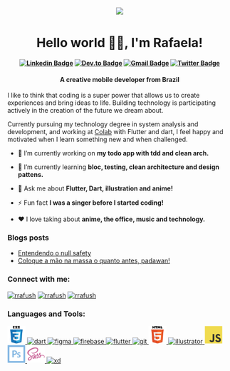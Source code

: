<h1 align="center">
<img src="https://i.pinimg.com/originals/1a/bb/e9/1abbe9b61eac9e87c845c4f2e1ea1356.gif"/></h1>

<h1 align="center">Hello world 👩‍💻, I'm Rafaela!</h1>

<h4 align="center">

[![Linkedin Badge](https://img.shields.io/badge/-rafush-blue?style=flat-square&logo=Linkedin&logoColor=white&link=https://www.linkedin.com/in/rafush/)](https://www.linkedin.com/in/rafush/) [![Dev.to Badge](https://img.shields.io/badge/-@rrafush-03a57a?style=flat-square&labelColor=000000&logo=dev.to&link=https://dev.to/rrafush)](https://dev.to/rrafush) [![Gmail Badge](https://img.shields.io/badge/-design.rafaelamartins@gmail.com-c14438?style=flat-square&logo=Gmail&logoColor=white&link=mailto:design.rafaelamartins@gmail.com)](mailto:design.rafaelamartins@gmail.com) [![Twitter Badge](https://img.shields.io/badge/-@rrafush-blue?style=flat-square&logo=Twitter&logoColor=white&link=mailto:design.rafaelamartins@gmail.com)](https://twitter.com/rrafush)

</h4>

<h4 align="center">A creative mobile developer from Brazil</h4>

I like to think that coding is a super power that allows us to create experiences and bring ideas to life. Building technology is participating actively in the creation of the future we dream about.

Currently pursuing my technology degree in system analysis and development, and working at [Colab]('https://colab.re') with Flutter and dart, I feel happy and motivated when I learn something new and when challenged.

- 🔭 I’m currently working on **my todo app with tdd and clean arch.**

- 🌱 I’m currently learning **bloc, testing, clean architecture and design pattens.**

- 💬 Ask me about **Flutter, Dart, illustration and anime!**

- ⚡ Fun fact **I was a singer before I started coding!**

- ❤️ I love taking about **anime, the office, music and technology.**

### Blogs posts
<!-- BLOG-POST-LIST:START -->
- [Entendendo o null safety](https://dev.to/rrafush/entendendo-o-null-safety-437k)
- [Coloque a mão na massa o quanto antes, padawan!](https://dev.to/rrafush/coloque-a-mao-na-massa-o-quanto-antes-padawan-2f02)
<!-- BLOG-POST-LIST:END -->

<h3 align="left">Connect with me:</h3>
<p align="left">
<a href="https://codepen.io/rafush" target="blank"><img align="center" src="https://raw.githubusercontent.com/rahuldkjain/github-profile-readme-generator/master/src/images/icons/Social/codepen.svg" alt="rrafush" height="30" width="40" /></a>
<a href="https://dev.to/rrafush" target="blank"><img align="center" src="https://cdn.jsdelivr.net/npm/simple-icons@3.0.1/icons/dev-dot-to.svg" alt="rrafush" height="30" width="40" /></a>
<a href="https://twitter.com/rrafush" target="blank"><img align="center" src="https://raw.githubusercontent.com/rahuldkjain/github-profile-readme-generator/master/src/images/icons/Social/twitter.svg" alt="rrafush" height="30" width="40" /></a>
</p>

<h3 align="left">Languages and Tools:</h3>
<p align="left"> <a href="https://www.w3schools.com/css/" target="_blank"> <img src="https://raw.githubusercontent.com/devicons/devicon/master/icons/css3/css3-original-wordmark.svg" alt="css3" width="40" height="40"/> </a> <a href="https://dart.dev" target="_blank"> <img src="https://www.vectorlogo.zone/logos/dartlang/dartlang-icon.svg" alt="dart" width="40" height="40"/> </a> <a href="https://www.figma.com/" target="_blank"> <img src="https://www.vectorlogo.zone/logos/figma/figma-icon.svg" alt="figma" width="40" height="40"/> </a> <a href="https://firebase.google.com/" target="_blank"> <img src="https://www.vectorlogo.zone/logos/firebase/firebase-icon.svg" alt="firebase" width="40" height="40"/> </a> <a href="https://flutter.dev" target="_blank"> <img src="https://www.vectorlogo.zone/logos/flutterio/flutterio-icon.svg" alt="flutter" width="40" height="40"/> </a> <a href="https://git-scm.com/" target="_blank"> <img src="https://www.vectorlogo.zone/logos/git-scm/git-scm-icon.svg" alt="git" width="40" height="40"/> </a> <a href="https://www.w3.org/html/" target="_blank"> <img src="https://raw.githubusercontent.com/devicons/devicon/master/icons/html5/html5-original-wordmark.svg" alt="html5" width="40" height="40"/> </a> <a href="https://www.adobe.com/in/products/illustrator.html" target="_blank"> <img src="https://www.vectorlogo.zone/logos/adobe_illustrator/adobe_illustrator-icon.svg" alt="illustrator" width="40" height="40"/> </a> <a href="https://developer.mozilla.org/en-US/docs/Web/JavaScript" target="_blank"> <img src="https://raw.githubusercontent.com/devicons/devicon/master/icons/javascript/javascript-original.svg" alt="javascript" width="40" height="40"/> </a> <a href="https://www.photoshop.com/en" target="_blank"> <img src="https://raw.githubusercontent.com/devicons/devicon/master/icons/photoshop/photoshop-line.svg" alt="photoshop" width="40" height="40"/> </a> <a href="https://sass-lang.com" target="_blank"> <img src="https://raw.githubusercontent.com/devicons/devicon/master/icons/sass/sass-original.svg" alt="sass" width="40" height="40"/> </a> <a href="https://www.adobe.com/products/xd.html" target="_blank"> <img src="https://cdn.worldvectorlogo.com/logos/adobe-xd.svg" alt="xd" width="40" height="40"/> </a> </p>

